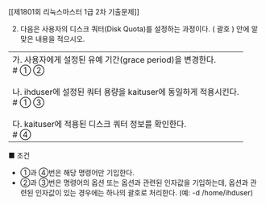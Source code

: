 [[제1801회 리눅스마스터 1급 2차 기출문제]]

2. 다음은 사용자의 디스크 쿼터(Disk Quota)를 설정하는 과정이다. ( 괄호 ) 안에 알맞은 내용을 적으시오.

|   |
|---|
|가. 사용자에게 설정된 유예 기간(grace period)을 변경한다.  <br># ① ②  <br>  <br>나. ihduser에 설정된 쿼터 용량을 kaituser에 동일하게 적용시킨다.  <br># ① ③  <br>  <br>다. kaituser에 적용된 디스크 쿼터 정보를 확인한다.  <br># ④|

■ 조건  
- ①과 ④번은 해당 명령어만 기입한다.  
- ②과 ③번은 명령어의 옵션 또는 옵션과 관련된 인자값을 기입하는데, 옵션과 관련된 인자값이 있는 경우에는 하나의 괄호로 처리한다. (예: -d /home/ihduser)

